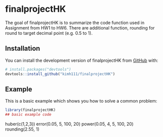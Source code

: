 
# finalprojectHK

<!-- badges: start -->
<!-- badges: end -->

The goal of finalprojectHK is to summarize the code function used in Assignment from HW1 to HW6. 
There are additional function, rounding for round to target decimal point (e.g. 0.5 to 1). 

## Installation

You can install the development version of finalprojectHK from [GitHub](https://github.com/) with:

``` r
# install.packages("devtools")
devtools::install_github("kimh111/finalprojectHK")
```

## Example

This is a basic example which shows you how to solve a common problem:

``` r
library(finalprojectHK)
## basic example code
```
huber(c(1,2,3))
error(0.05, 5, 100, 20)
power(0.05, 4, 5, 100, 20)
rounding(2.55, 1)

